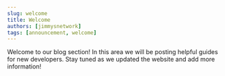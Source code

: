 ```yaml
---
slug: welcome
title: Welcome
authors: [jimmysnetwork]
tags: [announcement, welcome]
---
```

<!--` `truncate` `-->

Welcome to our blog section! In this area we will be posting helpful guides for new developers. Stay tuned as we updated the website and add more information!
